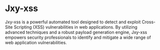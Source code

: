# Jxy-xss
Jxy-xss is a powerful automated tool designed to detect and exploit Cross-Site Scripting (XSS) vulnerabilities in web applications. By utilizing advanced techniques and a robust payload generation engine, Jxy-xss empowers security professionals to identify and mitigate a wide range of web application vulnerabilities.
